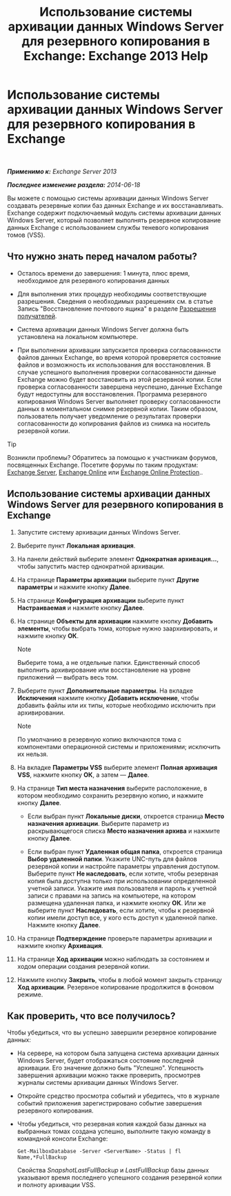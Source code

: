 ﻿---
title: 'Использование системы архивации данных Windows Server для резервного копирования в Exchange: Exchange 2013 Help'
TOCTitle: Использование системы архивации данных Windows Server для резервного копирования в Exchange
ms:assetid: 188a8291-0a41-4ca2-b6d2-94242e2b1ffc
ms:mtpsurl: https://technet.microsoft.com/ru-ru/library/Dd876854(v=EXCHG.150)
ms:contentKeyID: 50487550
ms.date: 04/30/2018
mtps_version: v=EXCHG.150
ms.translationtype: HT
---

# Использование системы архивации данных Windows Server для резервного копирования в Exchange

 

_**Применимо к:** Exchange Server 2013_

_**Последнее изменение раздела:** 2014-06-18_

Вы можете с помощью системы архивации данных Windows Server создавать резервные копии баз данных Exchange и их восстанавливать. Exchange содержит подключаемый модуль системы архивации данных Windows Server, который позволяет выполнять резервное копирование данных Exchange с использованием службы теневого копирования томов (VSS).

## Что нужно знать перед началом работы?

  - Осталось времени до завершения: 1 минута, плюс время, необходимое для резервного копирования данных

  - Для выполнения этих процедур необходимы соответствующие разрешения. Сведения о необходимых разрешениях см. в статье Запись "Восстановление почтового ящика" в разделе [Разрешения получателей](recipients-permissions-exchange-2013-help.md).

  - Система архивации данных Windows Server должна быть установлена на локальном компьютере.

  - При выполнении архивации запускается проверка согласованности файлов данных Exchange, во время которой проверяется состояние файлов и возможность их использования для восстановления. В случае успешного выполнения проверки согласованности данные Exchange можно будет восстановить из этой резервной копии. Если проверка согласованности завершена неуспешно, данные Exchange будут недоступны для восстановления. Программа резервного копирования Windows Server выполняет проверку согласованности данных в моментальном снимке резервной копии. Таким образом, пользователь получает уведомление о результатах проверки согласованности до копирования файлов из снимка на носитель резервной копии.

> [!TIP]  
> Возникли проблемы? Обратитесь за помощью к участникам форумов, посвященных Exchange. Посетите форумы по таким продуктам: <a href="https://go.microsoft.com/fwlink/p/?linkid=60612">Exchange Server</a>, <a href="https://go.microsoft.com/fwlink/p/?linkid=267542">Exchange Online</a> или <a href="https://go.microsoft.com/fwlink/p/?linkid=285351">Exchange Online Protection</a>..


## Использование системы архивации данных Windows Server для резервного копирования в Exchange

1.  Запустите систему архивации данных Windows Server.

2.  Выберите пункт **Локальная архивация**.

3.  На панели действий выберите элемент **Однократная архивация...**, чтобы запустить мастер однократной архивации.

4.  На странице **Параметры архивации** выберите пункт **Другие параметры** и нажмите кнопку **Далее**.

5.  На странице **Конфигурация архивации** выберите пункт **Настраиваемая** и нажмите кнопку **Далее**.

6.  На странице **Объекты для архивации** нажмите кнопку **Добавить элементы**, чтобы выбрать тома, которые нужно заархивировать, и нажмите кнопку **ОК**.
    
    > [!NOTE]  
    > Выберите тома, а не отдельные папки. Единственный способ выполнить архивирование или восстановление на уровне приложений — выбрать весь том.


7.  Выберите пункт **Дополнительные параметры**. На вкладке **Исключения** нажмите кнопку **Добавить исключение**, чтобы добавить файлы или их типы, которые необходимо исключить при архивировании.
    
    > [!NOTE]  
    > По умолчанию в резервную копию включаются тома с компонентами операционной системы и приложениями; исключить их нельзя.


8.  На вкладке **Параметры VSS** выберите элемент **Полная архивация VSS**, нажмите кнопку **ОК**, а затем — **Далее**.

9.  На странице **Тип места назначения** выберите расположение, в котором необходимо сохранить резервную копию, и нажмите кнопку **Далее**.
    
      - Если выбран пункт **Локальные диски**, откроется страница **Место назначения архивации**. Выберите параметр из раскрывающегося списка **Место назначения архива** и нажмите кнопку **Далее**.
    
      - Если выбран пункт **Удаленная общая папка**, откроется страница **Выбор удаленной папки**. Укажите UNC-путь для файлов резервной копии и настройте параметры управления доступом. Выберите пункт **Не наследовать**, если хотите, чтобы резервная копия была доступна только при использовании определенной учетной записи. Укажите имя пользователя и пароль к учетной записи с правами на запись на компьютере, на котором размещена удаленная папка, и нажмите кнопку **ОК**. Или же выберите пункт **Наследовать**, если хотите, чтобы к резервной копии имели доступ все, у кого есть доступ к удаленной папке. Нажмите кнопку **Далее**.

10. На странице **Подтверждение** проверьте параметры архивации и нажмите кнопку **Архивация**.

11. На странице **Ход архивации** можно наблюдать за состоянием и ходом операции создания резервной копии.

12. Нажмите кнопку **Закрыть**, чтобы в любой момент закрыть страницу **Ход архивации**. Резервное копирование продолжится в фоновом режиме.

## Как проверить, что все получилось?

Чтобы убедиться, что вы успешно завершили резервное копирование данных:

  - На сервере, на котором была запущена система архивации данных Windows Server, будет отображаться состояние последней архивации. Его значение должно быть "Успешно". Успешность завершения архивации можно также проверить, просмотрев журналы системы архивации данных Windows Server.

  - Откройте средство просмотра событий и убедитесь, что в журнале событий приложения зарегистрировано событие завершения резервного копирования.

  - Чтобы убедиться, что резервная копия каждой базы данных на выбранных томах создана успешно, выполните такую команду в командной консоли Exchange:
    
        Get-MailboxDatabase -Server <ServerName> -Status | fl Name,*FullBackup
    
    Свойства *SnapshotLastFullBackup* и *LastFullBackup* базы данных указывают время последнего успешного создания резервной копии и полноту архивации VSS.


